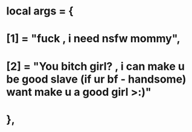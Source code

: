 # local args = {
# [1] = "fuck , i need nsfw mommy",
# [2] = "You bitch girl? , i can make u be good slave (if ur bf - handsome) want make u a good girl >:)"
# },
